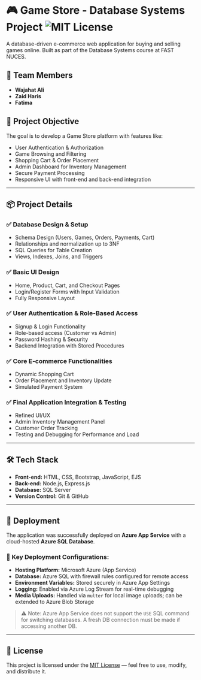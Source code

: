 # 🎮 Game Store - Database Systems Project    ![MIT License](https://img.shields.io/badge/license-MIT-green.svg)

A database-driven e-commerce web application for buying and selling games online. Built as part of the Database Systems course at FAST NUCES.

## 👥 Team Members

- **Wajahat Ali**
- **Zaid Haris**
- **Fatima**

## 📌 Project Objective

The goal is to develop a Game Store platform with features like:

- User Authentication & Authorization
- Game Browsing and Filtering
- Shopping Cart & Order Placement
- Admin Dashboard for Inventory Management
- Secure Payment Processing
- Responsive UI with front-end and back-end integration

---

## 📦 Project Details

### ✅ Database Design & Setup

- Schema Design (Users, Games, Orders, Payments, Cart)
- Relationships and normalization up to 3NF
- SQL Queries for Table Creation
- Views, Indexes, Joins, and Triggers

### ✅ Basic UI Design

- Home, Product, Cart, and Checkout Pages
- Login/Register Forms with Input Validation
- Fully Responsive Layout

### ✅ User Authentication & Role-Based Access

- Signup & Login Functionality
- Role-based access (Customer vs Admin)
- Password Hashing & Security
- Backend Integration with Stored Procedures

### ✅ Core E-commerce Functionalities

- Dynamic Shopping Cart
- Order Placement and Inventory Update
- Simulated Payment System

### ✅ Final Application Integration & Testing

- Refined UI/UX
- Admin Inventory Management Panel
- Customer Order Tracking
- Testing and Debugging for Performance and Load

---

## 🛠️ Tech Stack

- **Front-end:** HTML, CSS, Bootstrap, JavaScript, EJS
- **Back-end:** Node.js, Express.js
- **Database:** SQL Server
- **Version Control:** Git & GitHub

---

## 🚀 Deployment

The application was successfully deployed on **Azure App Service** with a cloud-hosted **Azure SQL Database**.

### 🧩 Key Deployment Configurations:

- **Hosting Platform:** Microsoft Azure (App Service)
- **Database:** Azure SQL with firewall rules configured for remote access
- **Environment Variables:** Stored securely in Azure App Settings
- **Logging:** Enabled via Azure Log Stream for real-time debugging
- **Media Uploads:** Handled via `multer` for local image uploads; can be extended to Azure Blob Storage

> ⚠️ Note: Azure App Service does not support the `USE` SQL command for switching databases. A fresh DB connection must be made if accessing another DB.

---

## 🧾 License

This project is licensed under the [MIT License](./LICENSE) — feel free to use, modify, and distribute it.
